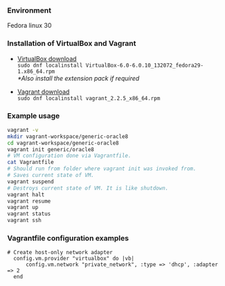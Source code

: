 ### Environment

Fedora linux 30

### Installation of VirtualBox and Vagrant

+ [VirtualBox download](https://www.virtualbox.org/wiki/Downloads)  
`sudo dnf localinstall VirtualBox-6.0-6.0.10_132072_fedora29-1.x86_64.rpm`  
*\*Also install the extension pack if required*  

+ [Vagrant download](https://www.vagrantup.com/downloads.html)  
`sudo dnf localinstall vagrant_2.2.5_x86_64.rpm`  

### Example usage
```bash
vagrant -v
mkdir vagrant-workspace/generic-oracle8
cd vagrant-workspace/generic-oracle8
vagrant init generic/oracle8
# VM configuration done via Vagrantfile.
cat Vagrantfile
# Should run from folder where vagrant init was invoked from.
# Saves current state of VM.
vagrant suspend 
# Destroys current state of VM. It is like shutdown.
vagrant halt
vagrant resume
vagrant up 
vagrant status
vagrant ssh
```

### Vagrantfile configuration examples

```
# Create host-only network adapter
  config.vm.provider "virtualbox" do |vb|
      config.vm.network "private_network", :type => 'dhcp', :adapter => 2
  end
```
